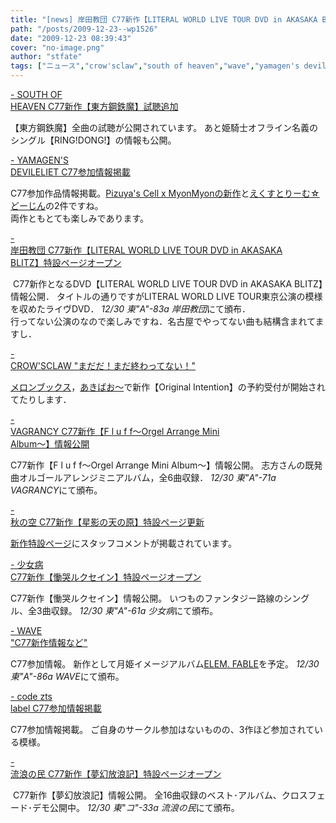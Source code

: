 ```yaml
---
title: "[news] 岸田教団 C77新作【LITERAL WORLD LIVE TOUR DVD in AKASAKA BLITZ】特設ページオープン"
path: "/posts/2009-12-23--wp1526"
date: "2009-12-23 08:39:43"
cover: "no-image.png"
author: "stfate"
tags: ["ニュース","crow'sclaw","south of heaven","wave","yamagen's devileliet","三澤秋","少女病","岸田教団","志方あきこ","流浪の民"]
---
```


<style type="text/css">
<!--
p {white-space: pre-wrap};
-->
</style>

<a  href="http://s-o-h.jp/products/" target="_blank">- SOUTH OF HEAVEN C77新作【東方鋼鉄魔】試聴追加</a>
<div >【東方鋼鉄魔】全曲の試聴が公開されています。
あと姫騎士オフライン名義のシングル【RING!DONG!】の情報も公開。
<div かっけぇ。</div></div>

<a  href="http://devileliet.gozaru.jp/" target="_blank">- YAMAGEN'S DEVILELIET C77参加情報掲載</a>
<div >C77参加作品情報掲載。<a href="http://pm.pizuya.com/pcmm0005/">Pizuya's Cell x MyonMyonの新作</a>と<a href="http://dyinglife.sakura.ne.jp/extream/top.html">えくすとりーむ☆どーじん</a>の2件ですね。
<div >両作ともとても楽しみであります。</div></div>

<a  href="http://k-kyoudan.s61.xrea.com/c77/index.html" target="_blank">- 岸田教団 C77新作【LITERAL WORLD LIVE TOUR DVD in AKASAKA BLITZ】特設ページオープン</a>
<div ><a href="http://k-kyoudan.s61.xrea.com/c77/index.html"><img src="http://k-kyoudan.s61.xrea.com/c77/lwltbanner400x50.jpg" alt="" /></a>
C77新作となるDVD【LITERAL WORLD LIVE TOUR DVD in AKASAKA BLITZ】情報公開．
タイトルの通りですがLITERAL WORLD LIVE TOUR東京公演の模様を収めたライヴDVD．
<em>12/30 東"A"-83a 岸田教団</em>にて頒布．
<div >行ってない公演のなので楽しみですね．名古屋でやってない曲も結構含まれてますし．</div></div>

<a  href="http://www.crowsclaw.info/2009/12/22/2350_744.php" target="_blank">- CROW'SCLAW "まだだ！まだ終わってない！"</a>
<div ><a href="http://shop.melonbooks.co.jp/shop/sp_crows_intention.php">メロンブックス</a>，<a href="http://www.akibaoo.com/02/commodity_param/t/0/ctc/+/shc/0/cmc/2500020111949/backURL/+02+main">あきばお～</a>で新作【Original Intention】の予約受付が開始されてたりします．</div>

<a  href="http://www.vagrancy.jp/fluff/fluff.htm" target="_blank">- VAGRANCY C77新作【F l u f f～Orgel Arrange Mini Album～】情報公開</a>
<div >C77新作【F l u f f～Orgel Arrange Mini Album～】情報公開。
志方さんの既発曲オルゴールアレンジミニアルバム，全6曲収録．
<em>12/30 東"A"-71a VAGRANCY</em>にて頒布。</div>

<a  href="http://anraku.nothing.sh/akisora/2009amanohara/" target="_blank">- 秋の空 C77新作【星影の天の原】特設ページ更新</a>
<div ><a href="http://anraku.nothing.sh/akisora/2009amanohara/">新作特設ページ</a>にスタッフコメントが掲載されています。</div>

<a  href="http://www.girldisease.com/" target="_blank">- 少女病 C77新作【慟哭ルクセイン】特設ページオープン</a>
<div >C77新作【慟哭ルクセイン】情報公開。
いつものファンタジー路線のシングル、全3曲収録。
<em>12/30 東"A"-61a 少女病</em>にて頒布。</div>

<a  href="http://www.circle-wave.net/" target="_blank">- WAVE "C77新作情報など"</a>
<div >C77参加情報。
新作として月姫イメージアルバム<a href="http://www.circle-wave.net/product/elemfable/">ELEM. FABLE</a>を予定。
<em>12/30 東"A"-86a WAVE</em>にて頒布。</div>

<a  href="http://www.codeztslabel.com/" target="_blank">- code zts label C77参加情報掲載</a>
<div >C77参加情報掲載。
ご自身のサークル参加はないものの、3作ほど参加されている模様。</div>

<a  href="http://www5.ocn.ne.jp/~rulotami/mugen/index.html" target="_blank">- 流浪の民 C77新作【夢幻放浪記】特設ページオープン</a>
<div ><a href="http://www5.ocn.ne.jp/~rulotami/mugen/index.html"><img src="http://www5.ocn.ne.jp/~rulotami/mugen/image/mugen-ban01.jpg" alt="" /></a>
C77新作【夢幻放浪記】情報公開。
全16曲収録のベスト･アルバム、クロスフェード･デモ公開中。
<em>12/30 東"コ"-33a 流浪の民</em>にて頒布。</div>